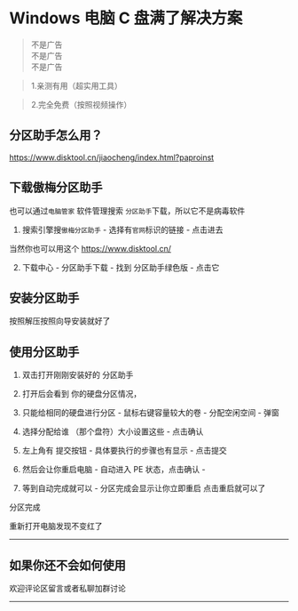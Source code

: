 # Windows 电脑 C 盘满了解决方案

> 不是广告<br/>
> 不是广告<br/>
> 不是广告<br/>

> 1.亲测有用（超实用工具）<br/>

> 2.完全免费（按照视频操作）<br/>

## 分区助手怎么用？

https://www.disktool.cn/jiaocheng/index.html?paproinst

## 下载傲梅分区助手

也可以通过`电脑管家` 软件管理搜索 `分区助手`下载，所以它不是病毒软件

1. 搜索引擎搜`傲梅分区助手` - 选择有`官网`标识的链接 - 点击进去

当然你也可以用这个 https://www.disktool.cn/

2. 下载中心 - 分区助手下载 - 找到 分区助手绿色版 - 点击它

## 安装分区助手

按照解压按照向导安装就好了

## 使用分区助手

1. 双击打开刚刚安装好的 分区助手

2. 打开后会看到 你的硬盘分区情况，

3. 只能给相同的硬盘进行分区 - 鼠标右键容量较大的卷 - 分配空闲空间 - 弹窗

4. 选择分配给谁 （那个盘符）大小设置这些 - 点击确认

5. 左上角有 提交按钮 - 具体要执行的步骤也有显示 - 点击提交

6. 然后会让你重启电脑 - 自动进入 PE 状态，点击确认 -

7. 等到自动完成就可以 - 分区完成会显示让你立即重启 点击重启就可以了

分区完成

重新打开电脑发现不变红了

---

## 如果你还不会如何使用

欢迎评论区留言或者私聊加群讨论

---
